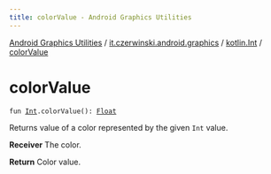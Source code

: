 ```yaml
---
title: colorValue - Android Graphics Utilities
---
```


[Android Graphics Utilities](../../index.html) / [it.czerwinski.android.graphics](../index.html) / [kotlin.Int](index.html) / [colorValue](./color-value.html)

# colorValue

`fun `[`Int`](https://kotlinlang.org/api/latest/jvm/stdlib/kotlin/-int/index.html)`.colorValue(): `[`Float`](https://kotlinlang.org/api/latest/jvm/stdlib/kotlin/-float/index.html)

Returns value of a color represented by the given `Int` value.

**Receiver**
The color.

**Return**
Color value.

